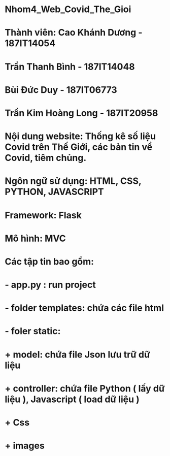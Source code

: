 # Nhom4_Web_Covid_The_Gioi
# Thành viên: Cao Khánh Dương - 187IT14054
#             Trần Thanh Bình - 187IT14048
#             Bùi Đức Duy - 187IT06773
#             Trần Kim Hoàng Long - 187IT20958
# Nội dung website: Thống kê số liệu Covid trên Thế Giới, các bản tin về Covid, tiêm chủng.
# Ngôn ngữ sử dụng: HTML, CSS, PYTHON, JAVASCRIPT
# Framework: Flask
# Mô hình: MVC
# Các tập tin bao gồm:
# - app.py : run project
# - folder templates: chứa các file html
# - foler static: 
#  + model: chứa file Json lưu trữ dữ liệu
#  + controller: chứa file Python ( lấy dữ liệu ), Javascript ( load dữ liệu )
#  + Css
#  + images

